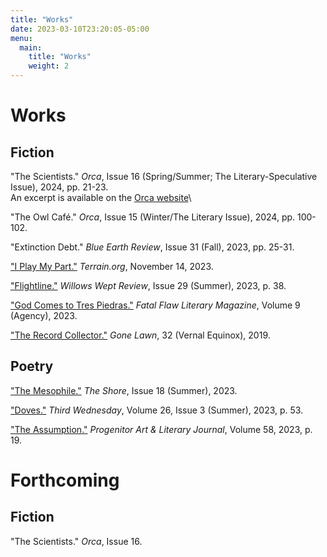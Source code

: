 ```yaml
---
title: "Works"
date: 2023-03-10T23:20:05-05:00
menu:
  main:
    title: "Works"
    weight: 2
---
```


# Works

## Fiction
"The Scientists." *Orca*, Issue 16 (Spring/Summer; The Literary-Speculative Issue), 2024, pp. 21-23.  
An excerpt is available on the [Orca website](https://orcalit.com/the-scientists/)\

"The Owl Café." *Orca*, Issue 15 (Winter/The Literary Issue), 2024, pp. 100-102.

"Extinction Debt." *Blue Earth Review*, Issue 31 (Fall), 2023, pp. 25-31.

["I Play My Part."](https://www.terrain.org/2023/fiction/i-play-my-part/) *Terrain.org*, November 14, 2023.

["Flightline."](https://www.magcloud.com/webviewer/2517945?__r=&s=v) *Willows Wept Review*, Issue 29 (Summer), 2023, p. 38.

["God Comes to Tres Piedras."](https://www.fatalflawlit.com/fiction-pieces/god-comes-to-tres-piedras) *Fatal Flaw Literary Magazine*, Volume 9 (Agency), 2023.

["The Record Collector."](https://gonelawn.net/journal/issue32/Mora.php) *Gone Lawn*, 32 (Vernal Equinox), 2019.

## Poetry
["The Mesophile."](https://www.theshorepoetry.org/katie-mora-the-mesophile) *The Shore*, Issue 18 (Summer), 2023.

["Doves."](https://thirdwednesdaymagazine.org/2023/05/18/doves-katie-mora/) *Third Wednesday*, Volume 26, Issue 3 (Summer), 2023, p. 53.  

["The Assumption."](https://accprogenitor58.wordpress.com/poetry/) *Progenitor Art & Literary Journal*, Volume 58, 2023, p. 19.

# Forthcoming

## Fiction
"The Scientists." *Orca*, Issue 16.
